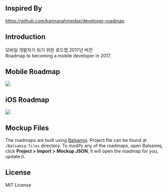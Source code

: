 ## Inspired By
https://github.com/kamranahmedse/developer-roadmap

## Introduction
모바일 개발자가 되기 위한 로드맵 2017년 버전<br>
Roadmap to becoming a mobile developer in 2017.

## Mobile Roadmap
![](https://raw.githubusercontent.com/godrm/mobile-developer-roadmap/master/Images/intro_roadmap_v1.0.png)

## iOS Roadmap
![](https://raw.githubusercontent.com/godrm/mobile-developer-roadmap/master/Images/iOS_roadmap_v0.9.png)

## Mockup Files
The roadmaps are built using [Balsamiq](https://balsamiq.com/products/mockups/). Project file can be found at `/Balsamiq-files` directory. To modify any of the roadmaps, open Balsamiq, click **Project > Import > Mockup JSON**, it will open the roadmap for you, update it.

## License
MIT License

